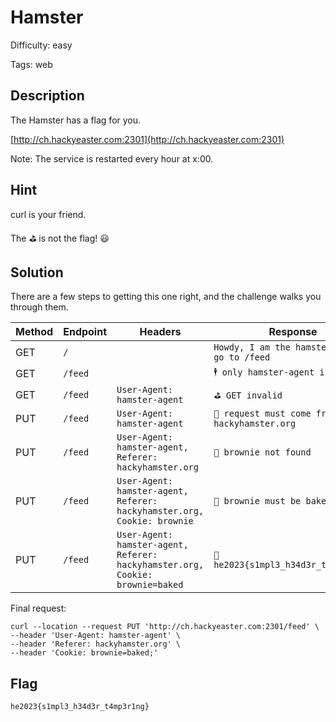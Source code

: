 Hamster
=============

Difficulty: easy

Tags: web

Description
-------------
The Hamster has a flag for you.

[http://ch.hackyeaster.com:2301](http://ch.hackyeaster.com:2301)

Note: The service is restarted every hour at x:00.


Hint
-------------
curl is your friend.

The ⛳ is not the flag! 😃


Solution
-------------
There are a few steps to getting this one right, and the challenge walks you through them.

| Method | Endpoint | Headers | Response |
|--------|-----|---------|----------|
| GET | `/` | | `Howdy, I am the hamster.Please go to /feed` |
| GET | `/feed` | | `🕴️ only hamster-agent is allowed` |
| GET | `/feed` | `User-Agent: hamster-agent` | `⛳ GET invalid` |
| PUT | `/feed` | `User-Agent: hamster-agent` | `🛑 request must come from hackyhamster.org` |
| PUT | `/feed` | `User-Agent: hamster-agent, Referer: hackyhamster.org` | `🍪 brownie not found` |
| PUT | `/feed` | `User-Agent: hamster-agent, Referer: hackyhamster.org, Cookie: brownie` | `🍪 brownie must be baked` |
| PUT | `/feed` | `User-Agent: hamster-agent, Referer: hackyhamster.org, Cookie: brownie=baked` | `🚩 he2023{s1mpl3_h34d3r_t4mp3r1ng}` |

Final request:
```
curl --location --request PUT 'http://ch.hackyeaster.com:2301/feed' \
--header 'User-Agent: hamster-agent' \
--header 'Referer: hackyhamster.org' \
--header 'Cookie: brownie=baked;'
```

Flag
-------------
`he2023{s1mpl3_h34d3r_t4mp3r1ng}`